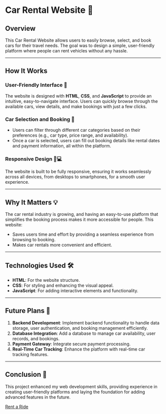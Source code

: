 # Car Rental Website 🚗

## Overview
This Car Rental Website allows users to easily browse, select, and book cars for their travel needs. The goal was to design a simple, user-friendly platform where people can rent vehicles without any hassle.

---

## How It Works

### User-Friendly Interface 🌟
The website is designed with **HTML**, **CSS**, and **JavaScript** to provide an intuitive, easy-to-navigate interface. Users can quickly browse through the available cars, view details, and make bookings with just a few clicks.

### Car Selection and Booking 🛒
- Users can filter through different car categories based on their preferences (e.g., car type, price range, and availability).
- Once a car is selected, users can fill out booking details like rental dates and payment information, all within the platform.

### Responsive Design 📱💻
The website is built to be fully responsive, ensuring it works seamlessly across all devices, from desktops to smartphones, for a smooth user experience.

---

## Why It Matters 💡
The car rental industry is growing, and having an easy-to-use platform that simplifies the booking process makes it more accessible for people. This website:
- Saves users time and effort by providing a seamless experience from browsing to booking.
- Makes car rentals more convenient and efficient.

---

## Technologies Used 🛠️
- **HTML**: For the website structure.
- **CSS**: For styling and enhancing the visual appeal.
- **JavaScript**: For adding interactive elements and functionality.

---

## Future Plans 🚀
1. **Backend Development**: Implement backend functionality to handle data storage, user authentication, and booking management efficiently.
2. **Database Integration**: Add a database to manage car availability, user records, and bookings.
3. **Payment Gateway**: Integrate secure payment processing.
4. **Real-Time Car Tracking**: Enhance the platform with real-time car tracking features.

---

## Conclusion 🎉
This project enhanced my web development skills, providing experience in creating user-friendly platforms and laying the foundation for adding advanced features in the future.


[Rent a Ride](https://1cs50pamgwshnektkne15g.on.drv.tw/www.Rent-a-Ride.com/index.html.html)
